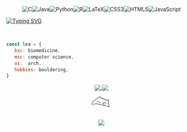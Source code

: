 <div align="center">

![C](https://img.shields.io/badge/c-%2300599C.svg?style=for-the-badge&logo=c&logoColor=white)![Java](https://img.shields.io/badge/java-%23ED8B00.svg?style=for-the-badge&logo=openjdk&logoColor=white)![Python](https://img.shields.io/badge/python-3670A0?style=for-the-badge&logo=python&logoColor=ffdd54)![R](https://img.shields.io/badge/r-%23276DC3.svg?style=for-the-badge&logo=r&logoColor=white)![LaTeX](https://img.shields.io/badge/latex-%23008080.svg?style=for-the-badge&logo=latex&logoColor=white)![CSS3](https://img.shields.io/badge/css3-%231572B6.svg?style=for-the-badge&logo=css3&logoColor=white)![HTML5](https://img.shields.io/badge/html5-%23E34F26.svg?style=for-the-badge&logo=html5&logoColor=white)![JavaScript](https://img.shields.io/badge/javascript-%23323330.svg?style=for-the-badge&logo=javascript&logoColor=%23F7DF1E)</p>

</div>

<a href="https://git.io/typing-svg"><img src="https://readme-typing-svg.demolab.com?font=Fira+Code&pause=1000&color=BABBF1&random=false&width=435&lines=%F0%9F%8C%88+Hi%2C+I'm+Lea!" alt="Typing SVG" /></a>

<br>

```javascript
const lea = {
   bsc: biomedicine,
   msc: computer science,
   os:  arch,
   hobbies: bouldering,
}
```
<div align="center">

<a href="https://github.com/anuraghazra/github-readme-stats">
  <img height=150 align="center" src="https://github-readme-stats.vercel.app/api?username=le2310al&show_icons=true&bg_color=303446&text_color=c6d0f5&icon_color=ef9f76&title_color=babbf1" />
</a>
<a href="https://github.com/anuraghazra/convoychat">
  <img height=150 align="center" src="https://github-readme-stats.vercel.app/api/top-langs/?username=le2310al&layout=compact&bg_color=303446&text_color=c6d0f5&icon_color=ef9f76&title_color=babbf1" />
</a>

<br>

<img src="https://raw.githubusercontent.com/le2310al/le2310al/main/bongo-cat.gif" height="60" />

[![](https://img.shields.io/badge/linkedin-0a66c2)](http://linkedin.com/in/le2310al)

</div>

